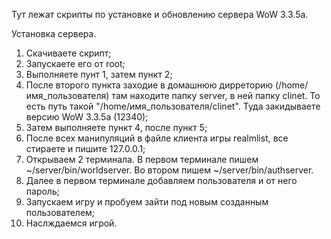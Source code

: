 Тут лежат скрипты по установке и обновлению сервера WoW 3.3.5a. 

Установка сервера.
1. Скачиваете скрипт;
2. Запускаете его от root;
3. Выполняете пунт 1, затем пункт 2;
4. После второго пункта заходие в домашнюю дирреторию (/home/имя_пользователя) там находите папку server, в ней папку clinet.
То есть путь такой "/home/имя_пользователя/clinet". Туда закидываете версию WoW 3.3.5a (12340);
5. Затем выполняете пункт 4, после пункт 5;
6. После всех манипуляций в файле клиента игры realmlist, все стираете и пишите 127.0.0.1;
7. Открываем 2 терминала. В первом терминале пишем ~/server/bin/worldserver. Во втором пишем ~/server/bin/authserver.
8. Далее в первом терминале добавляем пользователя и от него пароль;
9. Запускаем игру и пробуем зайти под новым созданным пользователем;
10. Наслждаемся игрой.
